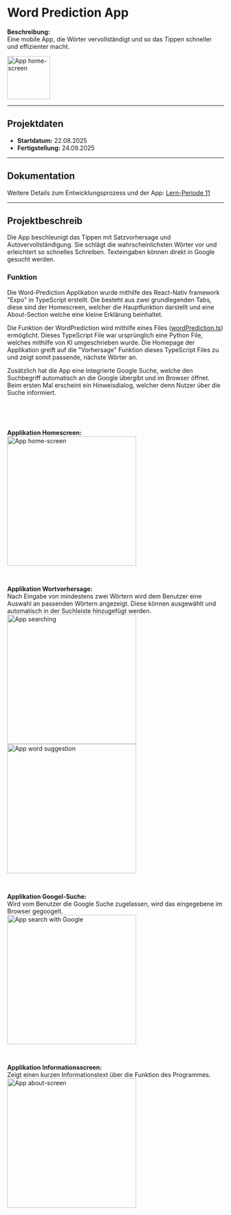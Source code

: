 # Word Prediction App

**Beschreibung:**  
Eine mobile App, die Wörter  vervollständigt und so das Tippen schneller und effizienter macht. 

<img src="https://github.com/Fynn8962/Lern-Periode-11/blob/main/images/word_prediction_icon.png" alt="App home-screen" width="100" float="right" >                     


---

## Projektdaten

- **Startdatum:** 22.08.2025  
- **Fertigstellung:** 24.09.2025

---

## Dokumentation
Weitere Details zum Entwicklungsprozess und der App: [Lern-Periode 11](https://github.com/Fynn8962/Lern-Periode-11)

---

## Projektbeschreib

Die App beschleunigt das Tippen mit Satzvorhersage und Autovervollständigung. Sie schlägt die wahrscheinlichsten Wörter vor und erleichtert so schnelles Schreiben. Texteingaben können direkt in Google gesucht werden.

### Funktion           
Die Word-Prediction Applikation wurde mithilfe des React-Nativ framework "Expo" in TypeScript erstellt. Die besteht aus zwei grundlegenden Tabs, diese sind der Homescreen, welcher die Hauptfunktion darstellt und eine About-Section welche eine kleine Erklärung beinhaltet. 

Die Funktion der WordPrediction wird mithilfe eines Files ([wordPrediction.ts](https://github.com/Fynn8962/word_prediction_app/tree/main/utils)) ermöglicht. Dieses TypeScript File war ursprünglich eine Python File, welches mithilfe von KI umgeschrieben wurde. Die Homepage der Applikation greift auf die "Vorhersage" Funktion dieses TypeScript Files zu und zeigt somit passende, nächste Wörter an. 

Zusätzlich hat die App eine integrierte Google Suche, welche den Suchbegriff automatisch an die Google übergibt und im Browser öffnet. Beim ersten Mal erscheint ein Hinweisdialog, welcher denn Nutzer über die Suche informiert.

 &nbsp;

  &nbsp;


**Applikation Homescreen:**                                       
<img src="https://github.com/Fynn8962/Lern-Periode-11/blob/main/images/word_prediction_home.jpg" alt="App home-screen" width="300" >                     

 &nbsp;

**Applikation Wortvorhersage:**                                
Nach Eingabe von mindestens zwei Wörtern wird dem Benutzer eine Auswahl an passenden Wörtern angezeigt. Diese können ausgewählt und automatisch in der Suchleiste hinzugefügt werden.                        
<img src="https://github.com/Fynn8962/Lern-Periode-11/blob/main/images/word_prediction_search.jpg" alt="App searching" width="300" >
<img src="https://github.com/Fynn8962/Lern-Periode-11/blob/main/images/word_prediction_suggestion.jpg" alt="App word suggestion" width="300" >

 &nbsp;

**Applikation Googel-Suche:**               
Wird vom Benutzer die Google Suche zugelassen, wird das eingegebene im Browser gegoogelt.                        
<img src="https://github.com/Fynn8962/Lern-Periode-11/blob/main/images/word_prediction_search_google.jpg" alt="App search with Google" width="300" >

 &nbsp;

**Applikation Informationsscreen:**                     
Zeigt einen kurzen Informationstext über die Funktion des Programmes.           
<img src="https://github.com/Fynn8962/Lern-Periode-11/blob/main/images/word_prediction_about.jpg" alt="App about-screen" width="300" >

